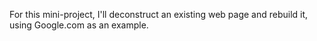 For this mini-project, I'll deconstruct an existing web page and rebuild it, using Google.com as an example. 